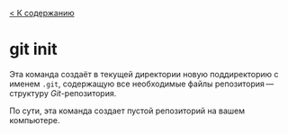 [< К содержанию](../readme.md)

# git init

 Эта команда создаёт в текущей директории новую поддиректорию с именем `.git`, содержащую все необходимые файлы репозитория — структуру *Git*-репозитория.

По сути, эта команда создает пустой репозиторий на вашем компьютере.